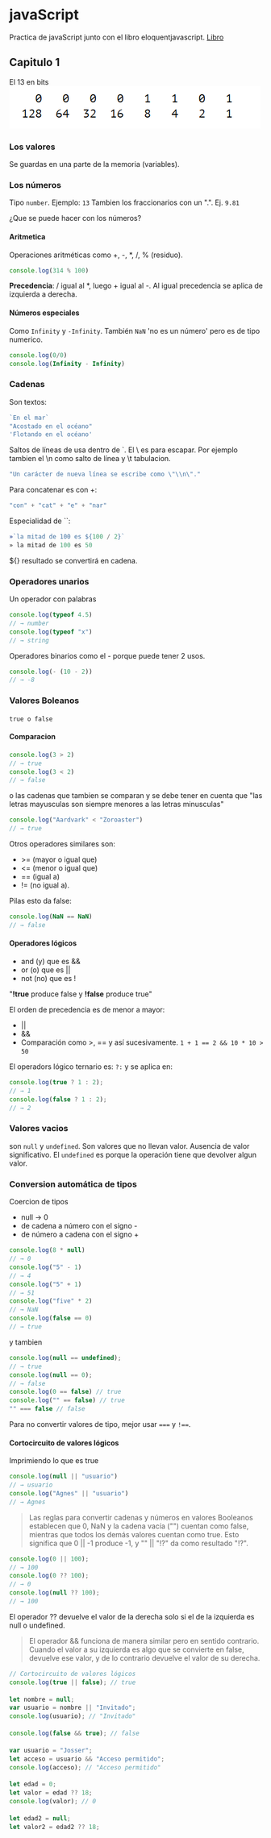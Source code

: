 # javaScript
Practica de javaScript junto con el libro eloquentjavascript.
[Libro](https://www.eloquentjavascript.es/)

## Capitulo 1
El 13 en bits
![el 13 en bits](image.png)

### Los valores
Se guardas en una parte de la memoria (variables).

### Los números
Tipo `number`. Ejemplo: `13`
Tambien los fraccionarios con un ".". Ej. `9.81`

¿Que se puede hacer con los números?

#### Aritmetica
Operaciones aritméticas como +, -, *, /, % (residuo).

```js
console.log(314 % 100)
```

**Precedencia**: / igual al *, luego + igual al -. Al igual precedencia se aplica de izquierda a derecha.

#### Números especiales
Como `Infinity` y `-Infinity`. También `NaN` 'no es un número' pero es de tipo numerico.
```js
console.log(0/0)
console.log(Infinity - Infinity)
```

### Cadenas
Son textos:
```js
`En el mar`
"Acostado en el océano"
'Flotando en el océano'
```
Saltos de líneas de usa dentro de `. El \ es para escapar. Por ejemplo tambien el \n como salto de línea y \t tabulacion.
```js
"Un carácter de nueva línea se escribe como \"\\n\"."
```
Para concatenar es con +:
```js
"con" + "cat" + "e" + "nar"
```
Especialidad de ``:
```js
»`la mitad de 100 es ${100 / 2}`
» la mitad de 100 es 50
```
${} resultado se convertirá en cadena.

### Operadores unarios
Un operador con palabras 
```js
console.log(typeof 4.5)
// → number
console.log(typeof "x")
// → string
```
Operadores binarios como el - porque puede tener 2 usos.
```js
console.log(- (10 - 2))
// → -8
```

### Valores Boleanos
`true o false`

#### Comparacion
```js
console.log(3 > 2)
// → true
console.log(3 < 2)
// → false
```
o las cadenas que tambien se comparan y se debe tener en cuenta que "las letras mayusculas son siempre menores a las letras minusculas"
```js
console.log("Aardvark" < "Zoroaster")
// → true
```
Otros operadores similares son:
- \>= (mayor o igual que)
- <= (menor o igual que)
- == (igual a)
- != (no igual a).

Pilas esto da false:
```js
console.log(NaN == NaN)
// → false
```

#### Operadores lógicos
- and (y) que es &&
- or (o) que es ||
- not (no) que es !

"**!true** produce false y **!false** produce true"

El orden de precedencia es de menor a mayor:
- ||
- &&
- Comparación como >, ==
y así sucesivamente.
`1 + 1 == 2 && 10 * 10 > 50`

El operadors lógico ternario es: `?:` y se aplica en:
```js
console.log(true ? 1 : 2);
// → 1
console.log(false ? 1 : 2);
// → 2
```

### Valores vacios
son `null` y `undefined`. Son valores que no llevan valor. Ausencia de valor significativo. El `undefined` es porque la operación tiene que devolver algun valor.

### Conversion automática de tipos
Coercion de tipos
- null -> 0
- de cadena a número con el signo -
- de número a cadena con el signo +
```js
console.log(8 * null)
// → 0
console.log("5" - 1)
// → 4
console.log("5" + 1)
// → 51
console.log("five" * 2)
// → NaN
console.log(false == 0)
// → true
```
y tambien
```js
console.log(null == undefined);
// → true
console.log(null == 0);
// → false
console.log(0 == false) // true
console.log("" == false) // true
"" === false // false
```
Para no convertir valores de tipo, mejor usar `===` y `!==`.

#### Cortocircuito de valores lógicos
Imprimiendo lo que es true
```js
console.log(null || "usuario")
// → usuario
console.log("Agnes" || "usuario")
// → Agnes
```
> Las reglas para convertir cadenas y números en valores Booleanos establecen que 0, NaN y la cadena vacía ("") cuentan como false, mientras que todos los demás valores cuentan como true. Esto significa que 0 || -1 produce -1, y "" || "!?" da como resultado "!?".


```js
console.log(0 || 100);
// → 100
console.log(0 ?? 100);
// → 0
console.log(null ?? 100);
// → 100
```

El operador ?? devuelve el valor de la derecha solo si el de la izquierda es null o undefined.

> El operador && funciona de manera similar pero en sentido contrario. Cuando el valor a su izquierda es algo que se convierte en false, devuelve ese valor, y de lo contrario devuelve el valor de su derecha.

```js
// Cortocircuito de valores lógicos
console.log(true || false); // true

let nombre = null;
var usuario = nombre || "Invitado";
console.log(usuario); // "Invitado"

console.log(false && true); // false

var usuario = "Josser";
let acceso = usuario && "Acceso permitido";
console.log(acceso); // "Acceso permitido"

let edad = 0;
let valor = edad ?? 18;
console.log(valor); // 0

let edad2 = null;
let valor2 = edad2 ?? 18;
```
